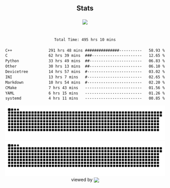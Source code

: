 


<div align="center">

## Stats
<img style="margin: 5px;" src="https://github-readme-stats.vercel.app/api?username=Sylensky&hide=stars&cache_seconds=1800&count_private=true&show_icons=true&include_all_commits=true&hide_border=false&theme=github_dark"/>
</div><br>

<div align="center">

<!--START_SECTION:waka-->

```txt
Total Time: 495 hrs 10 mins

C++                291 hrs 48 mins ###############----------   58.93 %
C                  62 hrs 39 mins  ###----------------------   12.65 %
Python             33 hrs 49 mins  ##-----------------------   06.83 %
Other              30 hrs 13 mins  ##-----------------------   06.10 %
Devicetree         14 hrs 57 mins  #------------------------   03.02 %
INI                13 hrs 7 mins   #------------------------   02.65 %
Markdown           10 hrs 54 mins  #------------------------   02.20 %
CMake              7 hrs 43 mins   -------------------------   01.56 %
YAML               6 hrs 15 mins   -------------------------   01.26 %
systemd            4 hrs 11 mins   -------------------------   00.85 %
```

<!--END_SECTION:waka-->

</div>

<div align="center">
<img src="https://raw.githubusercontent.com/Sylensky/Sylensky/animation/github-contribution-grid-snake-dark.svg#gh-dark-mode-only"/>
<img src="https://raw.githubusercontent.com/Sylensky/Sylensky/animation/github-contribution-grid-snake.svg#gh-light-mode-only"/>
</div>

<div align="center">
viewed by <img src="https://visitor-badge.laobi.icu/badge?page_id=Sylensky.Sylensky" align="center" height="20" width="" />
</div>
